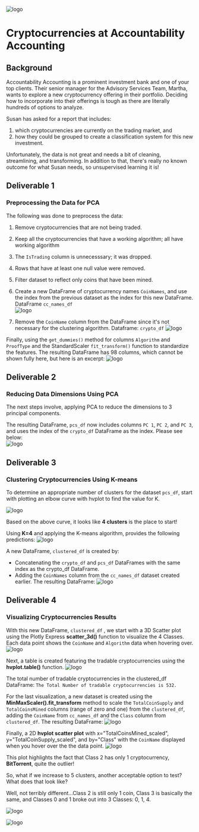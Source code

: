 ![logo](./Resources/logo.jpeg)
# Cryptocurrencies at Accountability Accounting


## Background  
Accountability Accounting is a prominent investment bank and one of your top clients.  Their senior manager for the Advisory Services Team, Martha, wants to explore a new cryptocurrency offering in their portfolio.  Deciding how to incorporate into their offerings is tough as there are literally hundreds of options to analyze.


Susan has asked for a report that includes:

1.  which cryptocurrencies are currently on the trading market, and 
2. how they could be grouped to create a classification system for this new investment.

Unfortunately, the data is not great and needs a bit of cleaning, streamlining, and transforming.  In addition to that, there's really no known outcome for what Susan needs, so unsupervised learning it is!   


## Deliverable 1
### Preprocessing the Data for PCA
The following was done to preprocess the data:

1. Remove cryptocurrencies that are not being traded.
2. Keep all the cryptocurrencies that have a working algorithm; all have working algorithm
3. The ```IsTrading``` column is unnecesssary; it was dropped.
4. Rows that have at least one null value were removed.
5. Filter dataset to reflect only coins that have been mined.
6. Create a new DataFrame of cryptocurrency names ```CoinNames```, and use the index from the previous dataset as the index for this new DataFrame. DataFrame ```cc_names_df```   
 ![logo](./Resources/D1_cc_names_df.png)

7. Remove the ```CoinName``` column from the DataFrame since it's not necessary for the clustering algorithm. Dataframe: ```crypto_df```
 ![logo](./Resources/D1_crypto_df.png)

Finally, using the ```get_dummies()``` method for columns ```Algorithm``` and ```ProofType``` and the StandardScaler ```fit_transform()``` function to standardize the features.  The resulting DataFrame has 98 columns, which cannot be shown fully here, but here is an excerpt:
  ![logo](./Resources/D1_X.png)


## Deliverable 2
### Reducing Data Dimensions Using PCA
The next steps involve, applying PCA to reduce the dimensions to 3 principal components.

The resulting DataFrame, ```pcs_df``` now includes columns ```PC 1```, ```PC 2```, and ```PC 3```, and uses the index of the ```crypto_df``` DataFrame as the index.  Please see below:  
![logo](./Resources/D2_PCA.png)


## Deliverable 3 
### Clustering Cryptocurrencies Using K-means
To determine an appropriate number of clusters for the dataset ```pcs_df```, start with plotting an elbow curve with hvplot to find the value for K.  
 
![logo](./Resources/D3_elbow_curve.png)


Based on the above curve, it looks like **4 clusters** is the place to start!


Using **K=4** and applying the K-means algorithm, provides the following predictions:
![logo](./Resources/D3_predictions.png)

A new DataFrame, ```clustered_df``` is created by:

*  Concatenating the ```crypto_df``` and ```pcs_df``` DataFrames with the same index as the crypto_df DataFrame. 
*  Adding the ```CoinNames``` column from the ```cc_names_df``` dataset created earlier.  The resulting DataFrame:
![logo](./Resources/D3_clustered_df.png)

## Deliverable 4
### Visualizing Cryptocurrencies Results

With this new DataFrame, ```clustered_df``` , we start with a 3D Scatter plot using the Plotly Express **scatter_3d()** function to visualize the 4 Classes.  Each data point shows the ```CoinName``` and ```Algorithm``` data when hovering over.
![logo](./Resources/D4_3D_plot.png)


Next, a table is created featuring the tradable cryptocurrencies using the **hvplot.table()** function.
![logo](./Resources/D4_table.png)

The total number of tradable cryptocurrencies in the clustered_df DataFrame: 
```The Total Number of tradable cryptocurrencies is 532.```

For the last visualization, a new dataset is created using the  **MinMaxScaler().fit_transform** method to scale the ```TotalCoinSupply``` and ```TotalCoinsMined``` columns (range of zero and one) from the ```clustered_df```, adding the ```CoinName``` from ```cc_names_df``` and the ```Class``` column from ```clustered_df```.  The resulting DataFrame:
![logo](./Resources/D4_scaled.png)


Finally, a 2D **hvplot scatter plot** with x="TotalCoinsMined_scaled", y="TotalCoinSupply_scaled", and by="Class" with the ```CoinName``` displayed when you hover over the the data point.
![logo](./Resources/D4_scatter_plot.png)

This plot highlights the fact that Class 2 has only 1 cryptocurrency, **BitTorrent**, quite the outlier!

So, what if we increase to 5 clusters, another acceptable option to test?  What does that look like?

Well, not terribly different...Class 2 is still only 1 coin, Class 3 is basically the same, and Classes 0 and 1 broke out into 3 Classes: 0, 1, 4.

![logo](./Resources/D5_3D.png)

![logo](./Resources/D5_2D.png)
